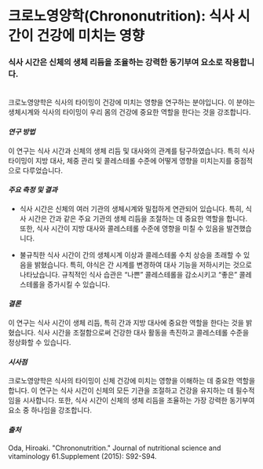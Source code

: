 ﻿

# 크로노영양학(Chrononutrition): 식사 시간이 건강에 미치는 영향

### 식사 시간은 신체의 생체 리듬을 조율하는 강력한 동기부여 요소로 작용합니다.   
　   
크로노영양학은 식사의 타이밍이 건강에 미치는 영향을 연구하는 분야입니다. 이 분야는 생체시계와 식사의 타이밍이 우리 몸의 건강에 중요한 역할을 한다는 것을 강조합니다. 

#### ***연구 방법***    
이 연구는 식사 시간과 신체의 생체 리듬 및 대사와의 관계를 탐구하였습니다. 특히 식사 타이밍이 지방 대사, 체중 관리 및 콜레스테롤 수준에 어떻게 영향을 미치는지를 중점적으로 다루었습니다.

#### ***주요 측정 및 결과*** 

 - 식사 시간은 신체의 여러 기관의 생체시계와 밀접하게 연관되어 있습니다. 특히, 식사 시간은 간과 같은 주요 기관의 생체 리듬을 조절하는 데 중요한 역할을 합니다. 또한, 식사 시간이 지방 대사와 콜레스테롤 수준에 영향을 미칠 수 있음을 발견했습니다.
 
 - 불규칙한 식사 시간이 간의 생체시계 이상과 콜레스테롤 수치 상승을 초래할 수 있음을 밝혔습니다. 특히, 야식은 간 시계를 변경하여 대사 기능을 저하시키는 것으로 나타났습니다. 규칙적인 식사 습관은 “나쁜” 콜레스테롤을 감소시키고 “좋은” 콜레스테롤을 증가시킬 수 있습니다.

#### ***결론***     
이 연구는 식사 시간이 생체 리듬, 특히 간과 지방 대사에 중요한 역할을 한다는 것을 밝혔습니다. 식사 시간을 조절함으로써 건강한 대사 활동을 촉진하고 콜레스테롤 수준을 정상화할 수 있습니다.

#### ***시사점***    
크로노영양학은 식사의 타이밍이 신체 건강에 미치는 영향을 이해하는 데 중요한 역할을 합니다. 이 연구는 식사 시간이 신체의 모든 기관을 조절하고 건강을 유지하는 데 필수적임을 시사합니다. 또한, 식사 시간이 신체의 생체 리듬을 조율하는 가장 강력한 동기부여 요소 중 하나임을 강조합니다.

#### ***출처***    
Oda, Hiroaki. "Chrononutrition." Journal of nutritional science and vitaminology 61.Supplement (2015): S92-S94.
<!--stackedit_data:
eyJoaXN0b3J5IjpbLTEwNTAxNjEyOTQsODg4MTg3NTM3XX0=
-->